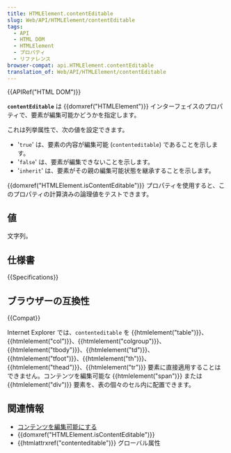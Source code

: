 ```yaml
---
title: HTMLElement.contentEditable
slug: Web/API/HTMLElement/contentEditable
tags:
  - API
  - HTML DOM
  - HTMLElement
  - プロパティ
  - リファレンス
browser-compat: api.HTMLElement.contentEditable
translation_of: Web/API/HTMLElement/contentEditable
---
```

{{APIRef("HTML DOM")}}

**`contentEditable`** は {{domxref("HTMLElement")}} インターフェイスのプロパティで、要素が編集可能かどうかを指定します。

これは列挙属性で、次の値を設定できます。

- '`true`' は、要素の内容が編集可能 (`contenteditable`) であることを示します。
- '`false`' は、要素が編集できないことを示します。
- '`inherit`' は、要素がその親の編集可能状態を継承することを示します。

{{domxref("HTMLElement.isContentEditable")}} プロパティを使用すると、このプロパティの計算済みの論理値をテストできます。

## 値

文字列。

## 仕様書

{{Specifications}}

## ブラウザーの互換性

{{Compat}}

Internet Explorer では、`contenteditable` を {{htmlelement("table")}}、{{htmlelement("col")}}、{{htmlelement("colgroup")}}、{{htmlelement("tbody")}}、{{htmlelement("td")}}、{{htmlelement("tfoot")}}、{{htmlelement("th")}}、{{htmlelement("thead")}}、{{htmlelement("tr")}} 要素に直接適用することはできません。コンテンツを編集可能な {{htmlelement("span")}} または {{htmlelement("div")}} 要素を、表の個々のセル内に配置できます。

## 関連情報

- [コンテンツを編集可能にする](/ja/docs/Web/Guide/HTML/Editable_content)
- {{domxref("HTMLElement.isContentEditable")}}
- {{htmlattrxref("contenteditable")}} グローバル属性
